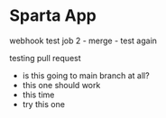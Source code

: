 # Sparta App

webhook test
job 2 - merge - test
again

testing pull request
- is this going to main branch at all?
- this one should work
- this time
- try this one
